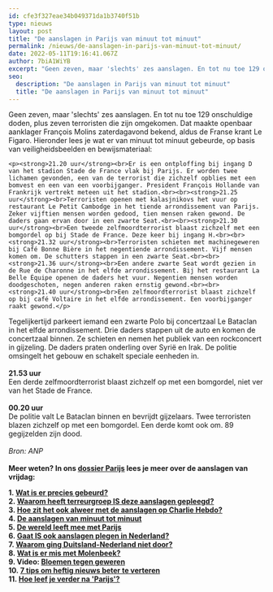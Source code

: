 ```yaml
---
id: cfe3f327eae34b049371da1b3740f51b
type: nieuws
layout: post
title: "De aanslagen in Parijs van minuut tot minuut"
permalink: /nieuws/de-aanslagen-in-parijs-van-minuut-tot-minuut/
date: 2022-05-11T19:16:41.067Z
author: 7biA1WiYB
excerpt: "Geen zeven, maar 'slechts' zes aanslagen. En tot nu toe 129 onschuldige doden, plus zeven terroristen die zijn omgekomen. Dat maakte openbaar aanklager François Molins zaterdagavond bekend, aldus de Franse krant Le Figaro. Hieronder lees je wat er van minuut tot minuut gebeurde, op basis van veiligheidsbeelden en bewijsmateriaal:  "
seo:
  description: "De aanslagen in Parijs van minuut tot minuut"
  title: "De aanslagen in Parijs van minuut tot minuut"
---
```

Geen zeven, maar 'slechts' zes aanslagen. En tot nu toe 129 onschuldige doden, plus zeven terroristen die zijn omgekomen. Dat maakte openbaar aanklager François Molins zaterdagavond bekend, aldus de Franse krant Le Figaro. Hieronder lees je wat er van minuut tot minuut gebeurde, op basis van veiligheidsbeelden en bewijsmateriaal:  

    <p><strong>21.20 uur</strong><br>Er is een ontploffing bij ingang D van het stadion Stade de France vlak bij Parijs. Er worden twee lichamen gevonden, een van de terrorist die zichzelf opblies met een bomvest en een van een voorbijganger. President François Hollande van Frankrijk vertrekt meteen uit het stadion.<br><br><strong>21.25 uur</strong><br>Terroristen openen met kalasjnikovs het vuur op restaurant Le Petit Cambodge in het tiende arrondissement van Parijs. Zeker vijftien mensen worden gedood, tien mensen raken gewond. De daders gaan ervan door in een zwarte Seat.<br><br><strong>21.30 uur</strong><br>Een tweede zelfmoordterrorist blaast zichzelf met een bomgordel op bij Stade de France. Deze keer bij ingang H.<br><br><strong>21.32 uur</strong><br>Terroristen schieten met machinegeweren bij Café Bonne Bière in het negentiende arrondissement. Vijf mensen komen om. De schutters stappen in een zwarte Seat.<br><br><strong>21.36 uur</strong><br>Een andere zwarte Seat wordt gezien in de Rue de Charonne in het elfde arrondissement. Bij het restaurant La Belle Équipe openen de daders het vuur. Negentien mensen worden doodgeschoten, negen anderen raken ernstig gewond.<br><br><strong>21.40 uur</strong><br>Een zelfmoordterrorist blaast zichzelf op bij café Voltaire in het elfde arrondissement. Een voorbijganger raakt gewond.</p>
<p>Tegelijkertijd parkeert iemand een zwarte Polo bij concertzaal Le Bataclan in het elfde arrondissement. Drie daders stappen uit de auto en komen de concertzaal binnen. Ze schieten en nemen het publiek van een rockconcert in gijzeling. De daders praten onderling over Syrië en Irak. De politie omsingelt het gebouw en schakelt speciale eenheden in.<br><br><strong>21.53 uur</strong><br>Een derde zelfmoordterrorist blaast zichzelf op met een bomgordel, niet ver van het Stade de France.<br><br><strong>00.20 uur</strong><br>De politie valt Le Bataclan binnen en bevrijdt gijzelaars. Twee terroristen blazen zichzelf op met een bomgordel. Een derde komt ook om. 89 gegijzelden zijn dood.<br><br><em>Bron: ANP</em><br><br><strong>Meer weten? In ons <a href="https://original.sevendays.nl/dossier-parijs">dossier Parijs</a> lees je meer over de aanslagen van vrijdag:<a href="https://original.sevendays.nl/nieuws/charlie-hebdo-hoe-zat-dat-ook-alweer"> </a></strong></p>
<p><strong>1. <a href="https://original.sevendays.nl/nieuws/wat-gebeurde-er-parijs">Wat is er precies gebeurd?</a><br>2. <a href="https://original.sevendays.nl/nieuws/waarom-heeft-deze-aanslagen-gepleegd">Waarom heeft terreurgroep IS deze aanslagen gepleegd?</a><br>3. <a href="https://original.sevendays.nl/nieuws/charlie-hebdo-hoe-zat-dat-ook-alweer">Hoe zit het ook alweer met de aanslagen op Charlie Hebdo?</a><br>4. <a href="https://original.sevendays.nl/nieuws/de-aanslagen-van-minuut-tot-minuut">De aanslagen van minuut tot minuut</a><br>5. <a href="https://original.sevendays.nl/nieuws/de-wereld-leeft-mee-met-parijs">De wereld leeft mee met Parijs</a><br>6. <a href="https://original.sevendays.nl/nieuws/gaat-ook-aanslagen-plegen-nederland">Gaat IS ook aanslagen plegen in Nederland?</a><br>7. <a href="https://original.sevendays.nl/nieuws/waarom-ging-duitsland-nederland-niet-door">Waarom ging Duitsland-Nederland niet door?</a><br>8. <a href="https://original.sevendays.nl/nieuws/wat-er-mis-met-molenbeek">Wat is er mis met Molenbeek?</a><br>9. Video: <a href="https://original.sevendays.nl/video/bloemen-tegen-geweren">Bloemen tegen geweren</a><br>10. <a href="https://original.sevendays.nl/nieuws/7-tips-om-heftig-nieuws-beter-te-verteren">7 tips om heftig nieuws beter te verteren</a><br>11. <a href="https://original.sevendays.nl/dossier-parijs">Hoe leef je verder na 'Parijs'?</a></strong></p>  
